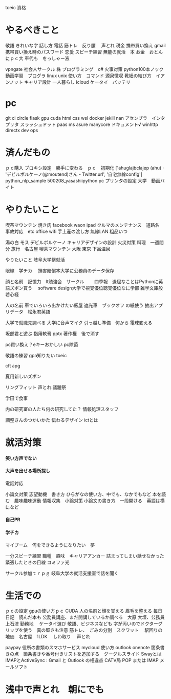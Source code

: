 toeic
資格
# やるべきこと
敬語
きれいな字
話し方
電話
筋トレ　反り腰　
声とれ
税金
携帯買い換え
gmail 携帯買い換え時のパスワード
恋愛
スピーチ練習
無能の就活　本
お金　おとんにｐｃ大
車代も　をっしゃー液





vpngate
社会人サークル
株
プログラミング　c#
火事対策
python100本ノック
動画学習　プログラ
linux unix 使い方　コマンド
源泉徴収
靴紐の結び方　イアンノット
キャリア設計
一人暮らし
icloud
ケータイ　バッテリ



# pc
git
ci circle
flask
gpu cuda
html css
wsl 
docker
jekill
nan 
アセンブラ　インタプリタ
スラッシュドット
paas
ms asure
manycore
ドキュメント√
winhttp
directx
dev ops


# 済んだもの
ｐｃ購入
プロキシ設定　勝手に変わる　ｐｃ　初期化
['ahuglajbclajep (ahu) · 'デビルボルケーノ(@moutend)さん - Twitter.url', '自宅無線config']
python_nlp_sample
500208_yasashiipython
pc プリンタの設定
大学　動画バイト


# やりたいこと
喫茶マウンテン
焼き肉
facebook
waon
ipad
クルマのメンテナンス　道路名　事故対応　etc
office
wifi
手土産の渡し方
無線LAN
粗品いつ



湯の白 モス デビルボルケーノ キャリアデザインの設計 火災対策 料理　一週間分 旅行　名古屋 喫茶マウンテン 大阪 東京 下呂温泉

やりたいこと
岐阜大学祭就活　

眼線　学チカ　 損害賠償本大学に公務員のデータ保存

顔と名前　記憶力　It勉強会　サークル　　 四季報　退屈なことはPythonに英語ズボン買う　 software design大学で視覚優位聴覚優位なに学部
雑学文庫般若心経

人の名前 車でいろいろ出かけたい飯屋 遮光車　ブックオフ の紙使う 抽出アプリデータ　松永君英語

大学で就職先調べる 大学に音声マイク 引っ越し準備　何から
電球変える

坂部君と遊ぶ 指用軟膏 pptx 著作権　後で消す

pc買い換え？eキーおかしい pc除菌

敬語の練習 gpa知りたい toeic

cft apg

夏用新しいズボン

リングフィット 声とれ 議題祭

学田で食事

内の研究室の人たち何の研究してた？ 情報処理スタッフ



調整さんのつかいかた
伝わるデザイン
ictとは

# 就活対策
#### 笑い方声でない
#### 大声を出せる場所探し
電話対応

小論文対策
志望動機　書き方
ひらがなの使い方、中でも、なかでもなど
本を読む　趣味趣味運動
情報収集　小論対策
小論文の書き方　一段開ける　英語は横になど

#### 自己PR
#### 学チカ
マイブーム　何をできるようになりたい　夢

一分スピーチ練習
職種　趣味　キャリアアンカー
詰まってしまい話せなかった
緊張したときの目線
コミファ光


サークル参加ｔｒｐｇ
岐阜大学の就活支援室で話を聞く


# 生活での
ｐｃの設定
gpuの使い方ｐｃ
CUDA
人の名前と顔を覚える
眉毛を整える
毎日日記　読んだ本も
公務員講座、まだ開講しているか調べる　大原
大垣、公務員　上石津
勤務地　
ケータイ選び
敬語、ビジネスなども
字が汚いのでドクターグリップを使う　真の堅さも注意
筋トレ、　ごみの分別　スクワット　
駅回りの地価　名古屋　1LDK　
しわ取り　
声とれ

paypay 役所の書類のスマホサービス
mycloud 使い方
outlook onenote
箇条書きの点　箇条書きや番号付きリストを追加する　グーグルスライド
Swayとは
 IMAPとActiveSync
 : Gmail と Outlook の相違点
CATV局
POP または IMAP
メールソフト

# 浅中で声とれ　朝にでも


